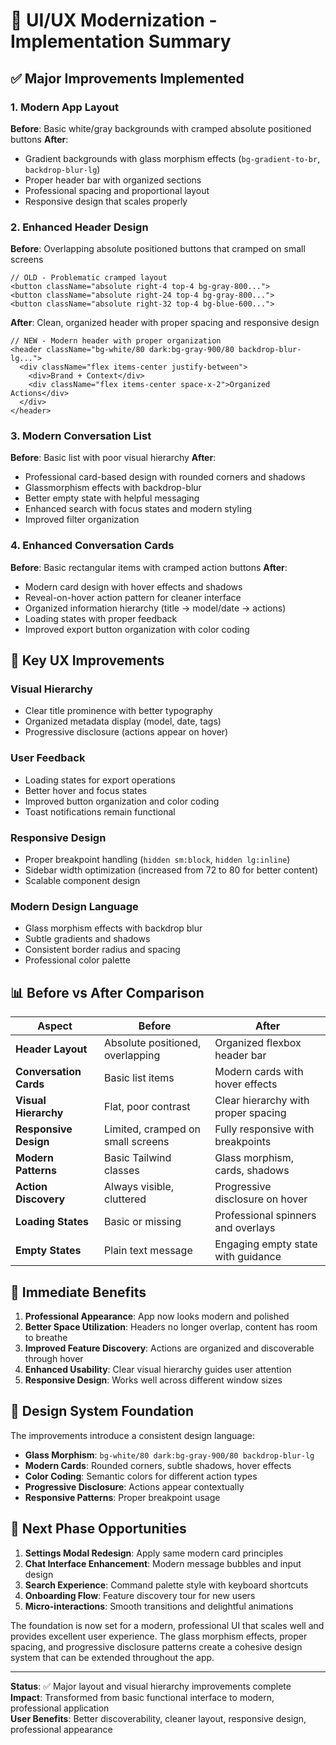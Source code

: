 # 🎨 UI/UX Modernization - Implementation Summary

## ✅ **Major Improvements Implemented**

### 1. **Modern App Layout**

**Before**: Basic white/gray backgrounds with cramped absolute positioned buttons
**After**:

- Gradient backgrounds with glass morphism effects (`bg-gradient-to-br`, `backdrop-blur-lg`)
- Proper header bar with organized sections
- Professional spacing and proportional layout
- Responsive design that scales properly

### 2. **Enhanced Header Design**

**Before**: Overlapping absolute positioned buttons that cramped on small screens

```tsx
// OLD - Problematic cramped layout
<button className="absolute right-4 top-4 bg-gray-800...">
<button className="absolute right-24 top-4 bg-gray-800...">
<button className="absolute right-32 top-4 bg-blue-600...">
```

**After**: Clean, organized header with proper spacing and responsive design

```tsx
// NEW - Modern header with proper organization
<header className="bg-white/80 dark:bg-gray-900/80 backdrop-blur-lg...">
  <div className="flex items-center justify-between">
    <div>Brand + Context</div>
    <div className="flex items-center space-x-2">Organized Actions</div>
  </div>
</header>
```

### 3. **Modern Conversation List**

**Before**: Basic list with poor visual hierarchy
**After**:

- Professional card-based design with rounded corners and shadows
- Glassmorphism effects with backdrop-blur
- Better empty state with helpful messaging
- Enhanced search with focus states and modern styling
- Improved filter organization

### 4. **Enhanced Conversation Cards**

**Before**: Basic rectangular items with cramped action buttons
**After**:

- Modern card design with hover effects and shadows
- Reveal-on-hover action pattern for cleaner interface
- Organized information hierarchy (title → model/date → actions)
- Loading states with proper feedback
- Improved export button organization with color coding

## 🎯 **Key UX Improvements**

### **Visual Hierarchy**

- Clear title prominence with better typography
- Organized metadata display (model, date, tags)
- Progressive disclosure (actions appear on hover)

### **User Feedback**

- Loading states for export operations
- Better hover and focus states
- Improved button organization and color coding
- Toast notifications remain functional

### **Responsive Design**

- Proper breakpoint handling (`hidden sm:block`, `hidden lg:inline`)
- Sidebar width optimization (increased from 72 to 80 for better content)
- Scalable component design

### **Modern Design Language**

- Glass morphism effects with backdrop blur
- Subtle gradients and shadows
- Consistent border radius and spacing
- Professional color palette

## 📊 **Before vs After Comparison**

| Aspect                 | Before                            | After                               |
| ---------------------- | --------------------------------- | ----------------------------------- |
| **Header Layout**      | Absolute positioned, overlapping  | Organized flexbox header bar        |
| **Conversation Cards** | Basic list items                  | Modern cards with hover effects     |
| **Visual Hierarchy**   | Flat, poor contrast               | Clear hierarchy with proper spacing |
| **Responsive Design**  | Limited, cramped on small screens | Fully responsive with breakpoints   |
| **Modern Patterns**    | Basic Tailwind classes            | Glass morphism, cards, shadows      |
| **Action Discovery**   | Always visible, cluttered         | Progressive disclosure on hover     |
| **Loading States**     | Basic or missing                  | Professional spinners and overlays  |
| **Empty States**       | Plain text message                | Engaging empty state with guidance  |

## 🚀 **Immediate Benefits**

1. **Professional Appearance**: App now looks modern and polished
2. **Better Space Utilization**: Headers no longer overlap, content has room to breathe
3. **Improved Feature Discovery**: Actions are organized and discoverable through hover
4. **Enhanced Usability**: Clear visual hierarchy guides user attention
5. **Responsive Design**: Works well across different window sizes

## 🎨 **Design System Foundation**

The improvements introduce a consistent design language:

- **Glass Morphism**: `bg-white/80 dark:bg-gray-900/80 backdrop-blur-lg`
- **Modern Cards**: Rounded corners, subtle shadows, hover effects
- **Color Coding**: Semantic colors for different action types
- **Progressive Disclosure**: Actions appear contextually
- **Responsive Patterns**: Proper breakpoint usage

## 🔄 **Next Phase Opportunities**

1. **Settings Modal Redesign**: Apply same modern card principles
2. **Chat Interface Enhancement**: Modern message bubbles and input design
3. **Search Experience**: Command palette style with keyboard shortcuts
4. **Onboarding Flow**: Feature discovery tour for new users
5. **Micro-interactions**: Smooth transitions and delightful animations

The foundation is now set for a modern, professional UI that scales well and provides excellent user experience. The glass morphism effects, proper spacing, and progressive disclosure patterns create a cohesive design system that can be extended throughout the app.

---

**Status**: ✅ Major layout and visual hierarchy improvements complete  
**Impact**: Transformed from basic functional interface to modern, professional application  
**User Benefits**: Better discoverability, cleaner layout, responsive design, professional appearance
